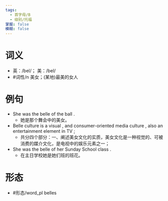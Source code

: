 ```yaml
---
tags:
  - 首字母/B
  - 级别/托福
掌握: false
模糊: false
---
```

# 词义
- 英：/bel/； 美：/bel/
- #词性/n  美女；(某地)最美的女人
# 例句
- She was the belle of the ball .
	- 她是那个舞会中的美女。
- Belle culture is a visual , and consumer-oriented media culture , also an entertainment element in TV ;
	- 共分四个部分：一、阐述美女文化的实质，美女文化是一种视觉的、可被消费的媒介文化，是电视中的娱乐元素之一；
- She was the belle of her Sunday School class .
	- 在主日学校她是她们班的班花。
# 形态
- #形态/word_pl belles
